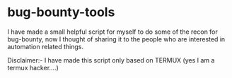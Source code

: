 # bug-bounty-tools

I have made a small helpful script for myself to do some of the recon for bug-bounty, now I thought of sharing it to the people who are interested in automation related things.

Disclaimer:- I have made this script only based on TERMUX (yes I am a termux hacker....)

